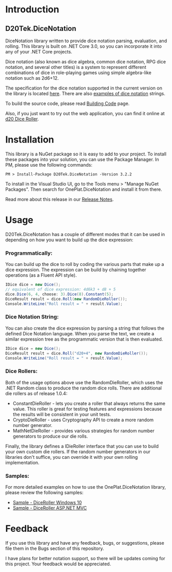 # Introduction 
## D20Tek.DiceNotation
DiceNotation library written to provide dice notation parsing, evaluation, and rolling. This library is built on .NET Core 3.0, so you can incorporate it into any of your .NET Core projects.

Dice notation (also known as dice algebra, common dice notation, RPG dice notation, and several other titles) is a system to represent different combinations of dice in role-playing games using simple algebra-like notation such as 2d6+12.

The specification for the dice notation supported in the current version on the library is located [here](docs/DiceNotationSpecCurrent.md). There are also [examples of dice notation](docs/DiceNotationExamples.md) strings.

To build the source code, please read [Building Code](BuildProject.md) page.

Also, if you just want to try out the web application, you can find it online at [d20 Dice Roller](http://dicenotation-diceroller-mvc.azurewebsites.net/).

# Installation
This library is a NuGet package so it is easy to add to your project. To install these packages into your solution, you can use the Package Manager. In PM, please use the following commands:
```  
PM > Install-Package D20Tek.DiceNotation -Version 3.2.2
``` 

To install in the Visual Studio UI, go to the Tools menu > "Manage NuGet Packages". Then search for OnePlat.DiceNotation and install it from there.

Read more about this release in our [Release Notes](ReleaseNotes.md).

# Usage
D20Tek.DiceNotation has a couple of different modes that it can be used in depending on how you want to build up the dice expression:

### Programmatically:
You can build up the dice to roll by coding the various parts that make up a dice expression. The expression can be build by chaining together operations (as a Fluent API style).

```csharp
IDice dice = new Dice();
// equivalent of dice expression: 4d6k3 + d8 + 5
dice.Dice(6, 4, choose: 3).Dice(8).Constant(5);
DiceResult result = dice.Roll(new RandomDieRoller());
Console.WriteLine("Roll result = " + result.Value);
```
   
### Dice Notation String:
You can also create the dice expression by parsing a string that follows the defined Dice Notation language. When you parse the text, we create a similar expression tree as the programmatic version that is then evaluated.

```csharp
IDice dice = new Dice();
DiceResult result = dice.Roll("d20+4", new RandomDieRoller());
Console.WriteLine("Roll result = " + result.Value);
```

### Dice Rollers:
Both of the usage options above use the RandomDieRoller, which uses the .NET Random class to produce the random dice rolls. There are additional die rollers as of release 1.0.4:
* ConstantDieRoller - lets you create a roller that always returns the same value. This roller is great for testing features and expressions because the results will be consistent in your unit tests.
* CryptoDieRoller - uses Cryptography API to create a more random number generator.
* MathNetDieRoller - provides various strategies for random number generators to produce our die rolls.

Finally, the library defines a IDieRoller interface that you can use to build your own custom die rollers. If the random number generators in our libraries don't suffice, you can override it with your own rolling implementation.

### Samples:
For more detailed examples on how to use the OnePlat.DiceNotation library, please review the following samples:

* [Sample - DiceRoller Windows 10](docs/SampleWin10.md)
* [Sample - DiceRoller ASP.NET MVC](docs/SampleWebMvc.md)

# Feedback
If you use this library and have any feedback, bugs, or suggestions, please file them in the Bugs section of this repository.

I have plans for better notation support, so there will be updates coming for this project. Your feedback would be appreciated.
